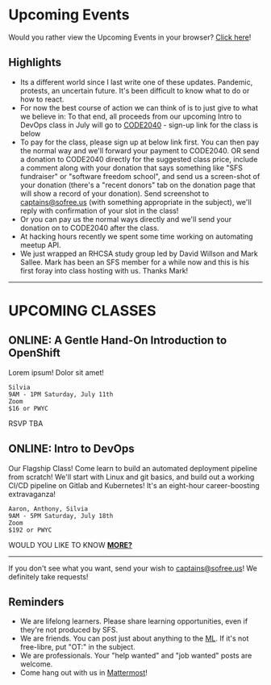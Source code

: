 # Upcoming Events

Would you rather view the Upcoming Events in your browser? [Click here](https://gitlab.com/sofreeus/sofreeus/blob/master/upcoming-events.md)!


## Highlights

* Its a different world since I last write one of these updates. Pandemic, protests, an uncertain future. It's been difficult to know what to do or how to react.
* For now the best course of action we can think of is to just give to what we believe in: To that end, all proceeds from our upcoming Intro to DevOps class in July will go to [CODE2040](https://code2040-2020.funraise.org/) - sign-up link for the class is below
* To pay for the class, please sign up at below link first. You can then pay the normal way and we'll forward your payment to CODE2040. OR send a donation to CODE2040 directly for the suggested class price, include a comment along with your donation that says something like "SFS fundraiser" or "software freedom school", and send us a screen-shot of your donation (there's a "recent donors" tab on the donation page that will show a record of your donation). Send screenshot to captains@sofree.us (with something appropriate in the subject), we'll reply with confirmation of your slot in the class!
* Or you can pay us the normal ways directly and we'll send your donation on to CODE2040 after the class.
* At hacking hours recently we spent some time working on automating meetup API.
* We just wrapped an RHCSA study group led by David Willson and Mark Sallee. Mark has been an SFS member for a while now and this is his first foray into class hosting with us. Thanks Mark!


---

# UPCOMING CLASSES

## ONLINE: A Gentle Hand-On Introduction to OpenShift

Lorem ipsum! Dolor sit amet!

    Silvia
    9AM - 1PM Saturday, July 11th
    Zoom
    $16 or PWYC

RSVP TBA

## ONLINE: Intro to DevOps

Our Flagship Class! Come learn to build an automated deployment pipeline from scratch! We'll start with Linux and git basics, and build out a working CI/CD pipeline on Gitlab and Kubernetes! It's an eight-hour career-boosting extravaganza!

    Aaron, Anthony, Silvia
    9AM - 5PM Saturday, July 18th
    Zoom
    $192 or PWYC

WOULD YOU LIKE TO KNOW [**MORE?**](https://www.meetup.com/sofreeus/events/270755683/)

---

If you don't see what you want, send your wish to captains@sofree.us! We definitely take requests!

## Reminders

* We are lifelong learners. Please share learning opportunities, even if they're not produced by SFS.
* We are friends. You can post just about anything to the [ML](http://lists.sofree.us/cgi-bin/mailman/listinfo/sfs). If it's not free-libre, put "OT:" in the subject.
* We are professionals. Your "help wanted" and "job wanted" posts are welcome.
* Come hang out with us in [Mattermost](https://mm.sofree.us/sfs-team/channels/town-square)!
